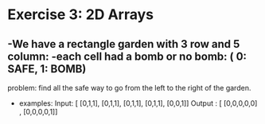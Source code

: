 # Exercise 3: 2D Arrays

## -We have a rectangle garden with 3 row and 5 column: -each cell had a bomb or no bomb: ( 0: SAFE, 1: BOMB)

problem: find all the safe way to go from the left to the right of the
garden.

- examples:
  Input: [ [0,1,1], [0,1,1], [0,1,1], [0,1,1], [0,0,1]]
  Output : [ [0,0,0,0,0] , [0,0,0,0,1]]
